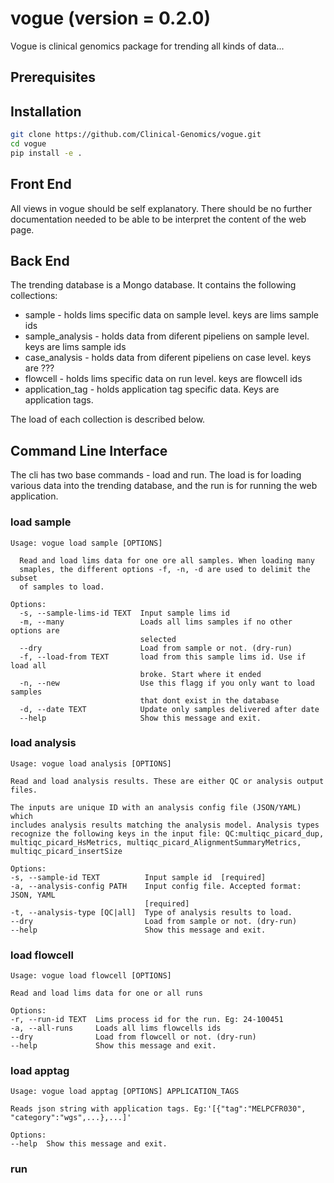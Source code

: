 # vogue (**version** = 0.2.0)

Vogue is clinical genomics package for trending all kinds of data...

## Prerequisites


## Installation


```bash
git clone https://github.com/Clinical-Genomics/vogue.git
cd vogue
pip install -e .
```

## Front End
All views in vogue should be self explanatory. There should be no further documentation needed to be able to be interpret the content of the web page.

## Back End
The trending database is a Mongo database. It contains the following collections:

- sample - holds lims specific data on sample level. keys are lims sample ids
- sample_analysis - holds data from diferent pipeliens on sample level. keys are lims sample ids
- case_analysis - holds data from diferent pipeliens on case level. keys are ???
- flowcell - holds lims specific data on run level. keys are flowcell ids
- application_tag - holds application tag specific data. Keys are application tags.

The load of each collection is described below.

## Command Line Interface
The cli has two base commands - load and run. The load is for loading various data into the trending database, and the run is for running the web application.

### load sample
```
Usage: vogue load sample [OPTIONS]

  Read and load lims data for one ore all samples. When loading many
  smaples, the different options -f, -n, -d are used to delimit the subset
  of samples to load.

Options:
  -s, --sample-lims-id TEXT  Input sample lims id
  -m, --many                 Loads all lims samples if no other options are
                             selected
  --dry                      Load from sample or not. (dry-run)
  -f, --load-from TEXT       load from this sample lims id. Use if load all
                             broke. Start where it ended
  -n, --new                  Use this flagg if you only want to load samples
                             that dont exist in the database
  -d, --date TEXT            Update only samples delivered after date
  --help                     Show this message and exit.
  ```
  
  ### load analysis
  ```
  Usage: vogue load analysis [OPTIONS]

  Read and load analysis results. These are either QC or analysis output
  files.

  The inputs are unique ID with an analysis config file (JSON/YAML) which
  includes analysis results matching the analysis model. Analysis types
  recognize the following keys in the input file: QC:multiqc_picard_dup,
  multiqc_picard_HsMetrics, multiqc_picard_AlignmentSummaryMetrics,
  multiqc_picard_insertSize

Options:
  -s, --sample-id TEXT          Input sample id  [required]
  -a, --analysis-config PATH    Input config file. Accepted format: JSON, YAML
                                [required]
  -t, --analysis-type [QC|all]  Type of analysis results to load.
  --dry                         Load from sample or not. (dry-run)
  --help                        Show this message and exit.
  ```
  
  ### load flowcell
  
  ```
  Usage: vogue load flowcell [OPTIONS]

  Read and load lims data for one or all runs

Options:
  -r, --run-id TEXT  Lims process id for the run. Eg: 24-100451
  -a, --all-runs     Loads all lims flowcells ids
  --dry              Load from flowcell or not. (dry-run)
  --help             Show this message and exit.
  ```
  
  ### load apptag
  
  ```
  Usage: vogue load apptag [OPTIONS] APPLICATION_TAGS

  Reads json string with application tags. Eg:'[{"tag":"MELPCFR030",
  "category":"wgs",...},...]'

Options:
  --help  Show this message and exit.
  ```
  
### run


